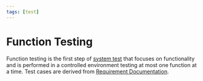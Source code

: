 ```yaml
---
tags: [test]
---
```


# Function Testing

Function testing is the first step of [system test](202206201159.md) that
focuses on functionality and is performed in a controlled environment testing at
most one function at a time. Test cases are derived from [Requirement Documentation](202304011057.md).
